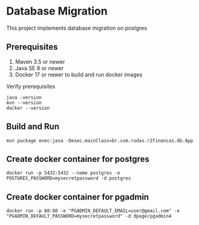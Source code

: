 
# Database Migration

This project implements database migration on postgres

## Prerequisites

1. Maven 3.5 or newer
2. Java SE 8 or newer
3. Docker 17 or newer to build and run docker images

Verify prerequisites
```
java -version
mvn --version
docker --version
```

## Build and Run

```
mvn package exec:java -Dexec.mainClass=br.com.rodas.r2financas.db.App
```

## Create docker container for postgres

```
docker run -p 5432:5432 --name postgres -e POSTGRES_PASSWORD=mysecretpassword -d postgres
```

## Create docker container for pgadmin

```
docker run -p 80:80 -e "PGADMIN_DEFAULT_EMAIL=user@gmail.com" -e "PGADMIN_DEFAULT_PASSWORD=mysecretpassword" -d dpage/pgadmin4
```
